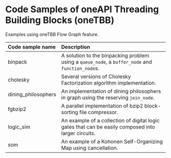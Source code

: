 # Code Samples of oneAPI Threading Building Blocks (oneTBB)
Examples using oneTBB Flow Graph feature.

| Code sample name | Description
|:--- |:---
| binpack | A solution to the binpacking problem using a `queue_node`, a `buffer_node` and `function_node`s.
| cholesky | Several versions of Cholesky Factorization algorithm implementation.
| dining_philosophers | An implementation of dining philosophers in graph using the reserving `join_node`.
| fgbzip2 | A parallel implementation of bzip2 block-sorting file compressor.
| logic_sim | An example of a collection of digital logic gates that can be easily composed into larger circuits.
| som | An example of a Kohonen Self-Organizing Map using cancellation.

